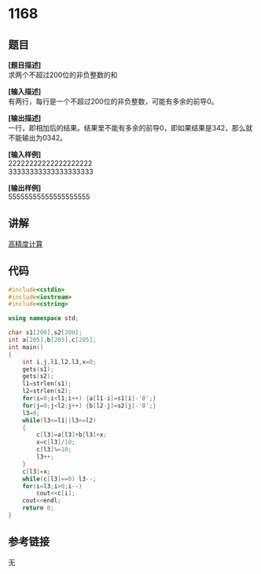 # 1168
## 题目  
**[题目描述]**  
求两个不超过200位的非负整数的和  

**[输入描述]**   
有两行，每行是一个不超过200位的非负整数，可能有多余的前导0。  

**[输出描述]**  
一行，即相加后的结果。结果里不能有多余的前导0，即如果结果是342，那么就不能输出为0342。  

**[输入样例]**  
22222222222222222222  
33333333333333333333  

**[输出样例]**  
55555555555555555555  

## 讲解    

[高精度计算](a)  

## 代码   

```cpp
#include<cstdio>  
#include<iostream>  
#include<cstring>  

using namespace std;  

char s1[200],s2[200];  
int a[205],b[205],c[205];  
int main()  
{  
	int i,j,l1,l2,l3,x=0;  
	gets(s1);  
	gets(s2);  
	l1=strlen(s1);  
	l2=strlen(s2);  
	for(i=0;i<l1;i++) {a[l1-i]=s1[i]-'0';}  
	for(j=0;j<l2;j++) {b[l2-j]=s2[j]-'0';}  
	l3=0;  
	while(l3<=l1||l3<=l2)  
	{  
		c[l3]=a[l3]+b[l3]+x;  
		x=c[l3]/10;  
		c[l3]%=10;  
		l3++;  
	}  
	c[l3]=x;  
	while(c[l3]==0) l3--;  
	for(i=l3;i>0;i--)  
		cout<<c[i];  
	cout<<endl;  
	return 0;  
}  
```

## 参考链接  
无  

